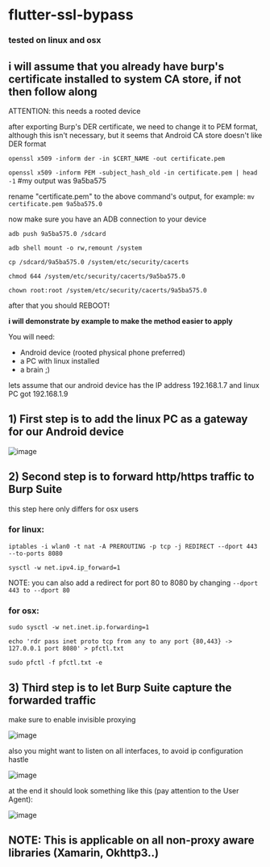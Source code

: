 # flutter-ssl-bypass

### tested on linux and osx
## i will assume that you already have burp's certificate installed to system CA store, if not then follow along

ATTENTION: this needs a rooted device

after exporting Burp's DER certificate, we need to change it to PEM format, although this isn't necessary, but it seems that Android CA store doesn't like DER format

`openssl x509 -inform der -in $CERT_NAME -out certificate.pem`

`openssl x509 -inform PEM -subject_hash_old -in certificate.pem | head -1` #my output was 9a5ba575

rename "certificate.pem" to the above command's output, for example:
`mv certificate.pem 9a5ba575.0`

now make sure you have an ADB connection to your device

`adb push 9a5ba575.0 /sdcard`

`adb shell mount -o rw,remount /system`

`cp /sdcard/9a5ba575.0 /system/etc/security/cacerts`

`chmod 644 /system/etc/security/cacerts/9a5ba575.0`

`chown root:root /system/etc/security/cacerts/9a5ba575.0`

after that you should REBOOT!

**i will demonstrate by example to make the method easier to apply**

You will need:
- Android device (rooted physical phone preferred)
- a PC with linux installed
- a brain ;)

lets assume that our android device has the IP address 192.168.1.7
and linux PC got 192.168.1.9

## 1) **First step is to add the linux PC as a gateway for our Android device**

![image](https://user-images.githubusercontent.com/46089361/115142889-ccde2000-a04c-11eb-859f-9d5501a83f5c.png)


## 2) **Second step is to forward http/https traffic to Burp Suite** 
this step here only differs for osx users

### for linux:
`iptables -i wlan0 -t nat -A PREROUTING -p tcp -j REDIRECT --dport 443 --to-ports 8080`

`sysctl -w net.ipv4.ip_forward=1`

NOTE: you can also add a redirect for port 80 to 8080 by changing `--dport 443 to --dport 80`
### for osx:
`sudo sysctl -w net.inet.ip.forwarding=1`

`echo 'rdr pass inet proto tcp from any to any port {80,443} -> 127.0.0.1 port 8080' > pfctl.txt`

`sudo pfctl -f pfctl.txt -e`



## 3) **Third step is to let Burp Suite capture the forwarded traffic**
make sure to enable invisible proxying

![image](https://user-images.githubusercontent.com/46089361/115143520-868ac000-a050-11eb-9fad-5e3829a1f7da.png)


also you might want to listen on all interfaces, to avoid ip configuration hastle


![image](https://user-images.githubusercontent.com/46089361/115143599-0ca70680-a051-11eb-85b8-1eda41c4fce3.png)

at the end it should look something like this (pay attention to the User Agent):

![image](https://user-images.githubusercontent.com/46089361/115143751-dae26f80-a051-11eb-9d25-a74a9219d451.png)

## NOTE: This is applicable on all non-proxy aware libraries (Xamarin, Okhttp3..)
